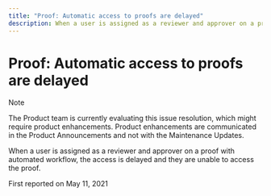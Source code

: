 ```yaml
---
title: "Proof: Automatic access to proofs are delayed"
description: When a user is assigned as a reviewer and approver on a proof with automated workflow, the access is delayed and they are unable to access the proof.
---
```


# Proof: Automatic access to proofs are delayed

>[!NOTE]
>
>The Product team is currently evaluating this issue resolution, which might require product enhancements. Product enhancements are communicated in the Product Announcements and not with the Maintenance Updates.

When a user is assigned as a reviewer and approver on a proof with automated workflow, the access is delayed and they are unable to access the proof.

First reported on May 11, 2021


